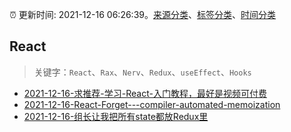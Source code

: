 :alarm_clock: 更新时间: 2021-12-16 06:26:39。[来源分类](../README.md)、[标签分类](../TAGS.md)、[时间分类](../TIMELINE.md)

## React


> 关键字：`React`、`Rax`、`Nerv`、`Redux`、`useEffect`、`Hooks`



- [2021-12-16-求推荐-学习-React-入门教程，最好是视频可付费](https://www.v2ex.com/t/822569) 
- [2021-12-16-React-Forget---compiler-automated-memoization](https://www.v2ex.com/t/822567) 
- [2021-12-16-组长让我把所有state都放Redux里](https://toutiao.io/k/14vztte) 